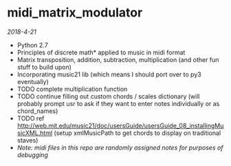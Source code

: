 # midi_matrix_modulator
*2018-4-21*
  * Python 2.7
  * Principles of discrete math* applied to music in midi format
  * Matrix transposition, addition, subtraction, multiplication (and other fun stuff to build upon)
  * Incorporating music21 lib (which means I should port over to py3 eventually)
  * TODO complete multiplication function
  * TODO continue filling out custom chords / scales dictionary (will probably prompt usr to ask if they want to enter notes individually or as chord_names)
  * TODO ref http://web.mit.edu/music21/doc/usersGuide/usersGuide_08_installingMusicXML.html (setup xmlMusicPath to get chords to display on traditional staves)
  * *Note: midi files in this repo are randomly assigned notes for purposes of debugging*
